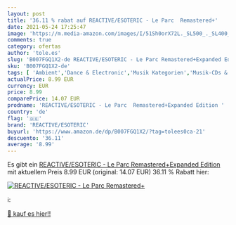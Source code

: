 ```yaml
---
layout: post
title: '36.11 % rabat auf REACTIVE/ESOTERIC - Le Parc  Remastered+'
date: 2021-05-24 17:25:47
image: 'https://m.media-amazon.com/images/I/51Sh0orX72L._SL500_._SL400_.jpg'
comments: true
category: ofertas
author: 'tole.es'
slug: 'B007FGQ1X2-de REACTIVE/ESOTERIC - Le Parc Remastered+Expanded Edition'
sku: 'B007FGQ1X2-de'
tags: [ 'Ambient','Dance & Electronic','Musik Kategorien','Musik-CDs & Vinyl','Rock','reactive/esoteric', ]
actualPrice: 8.99 EUR
currency: EUR
price: 8.99
comparePrice: 14.07 EUR
prodname: 'REACTIVE/ESOTERIC - Le Parc  Remastered+Expanded Edition '
country: 'de'
flag: '🇩🇪'
brand: 'REACTIVE/ESOTERIC'
buyurl: 'https://www.amazon.de/dp/B007FGQ1X2/?tag=tolees0ca-21'
descuento: '36.11'
average: '8.99'
---
```


Es gibt ein [REACTIVE/ESOTERIC - Le Parc  Remastered+Expanded Edition ](https://www.amazon.de/dp/B007FGQ1X2/?tag=tolees0ca-21) mit aktuellem Preis 8.99 EUR (original: 14.07 EUR) 36.11 % Rabatt hier:

[![REACTIVE/ESOTERIC - Le Parc  Remastered+](https://m.media-amazon.com/images/I/51Sh0orX72L._SL500_._SL400_.jpg)](https://www.amazon.de/dp/B007FGQ1X2/?tag=tolees0ca-21)

ℹ️:


[🛒 kauf es hier!!](https://www.amazon.de/dp/B007FGQ1X2/?tag=tolees0ca-21)
